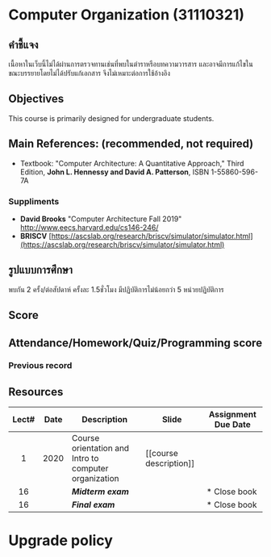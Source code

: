 # Computer Organization (31110321)
## คำชี้แจง
เนื้อหาในเว็บนี้ไม่ได้ผ่านการตรวจทานเช่นที่พบในตำราหรือบทความวารสาร และอาจมีการแก้ไขในขณะบรรยายโดยไม่ได้ปรับแก้เอกสาร จึงไม่เหมาะต่อการใช้อ้างอิง

## Objectives
 This course is  primarily designed for undergraduate students.

## Main References: (recommended, not required)

- Textbook: "Computer Architecture: A Quantitative Approach," Third Edition,
**John L. Hennessy and David A. Patterson**, ISBN 1-55860-596-7A

### Suppliments
- **David Brooks** "Computer Architecture Fall 2019" http://www.eecs.harvard.edu/cs146-246/
- **BRISCV** [https://ascslab.org/research/briscv/simulator/simulator.html](https://ascslab.org/research/briscv/simulator/simulator.html)

## รูปแบบการศึกษา
พบกัน 2 ครั้ง/ต่อสัปดาห์ ครั้งละ 1.5ชั่วโมง มีปฏิบัติการไม่น้อยกว่า 5 หน่วยปฏิบัติการ

## Score

## Attendance/Homework/Quiz/Programming score

### Previous record

## Resources 

| Lect# | Date | Description  |Slide| Assignment Due Date |
|:-----:|------|-------------|----|---------------------|
|  1 | 2020| Course orientation and Intro to computer organization| [[course description]] |  |
| 16 |   | ***Midterm exam***   |            |* Close book    |
| 16 |   | ***Final exam***   |            |* Close book    |

# Upgrade policy
